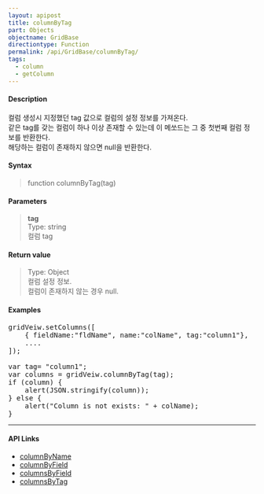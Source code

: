 ```yaml
---
layout: apipost
title: columnByTag
part: Objects
objectname: GridBase
directiontype: Function
permalink: /api/GridBase/columnByTag/
tags:
  - column
  - getColumn
---
```



#### Description

 컬럼 생성시 지정했던 tag 값으로 컬럼의 설정 정보를 가져온다.  
 같은 tag를 갖는 컬럼이 하나 이상 존재할 수 있는데 이 메쏘드는 그 중 첫번째 컬럼 정보를 반환한다.  
 해당하는 컬럼이 존재하지 않으면 null을 반환한다.  

#### Syntax

> function columnByTag(tag)  

#### Parameters

> **tag**  
> Type: string  
> 컬럼 tag  

#### Return value

> Type: Object  
> 컬럼 설정 정보.  
> 컬럼이 존재하지 않는 경우 null.  

#### Examples 

<pre class="prettyprint">
gridVeiw.setColumns([
	{ fieldName:"fldName", name:"colName", tag:"column1"},
	....
]);

var tag= "column1";
var columns = gridVeiw.columnByTag(tag);
if (column) {
    alert(JSON.stringify(column));
} else {
    alert("Column is not exists: " + colName);
}
</pre>

---

#### API Links

* [columnByName](/api/GridBase/columnByName)
* [columnByField](/api/GridBase/columnByField)
* [columnsByField](/api/GridBase/columnsByField)
* [columnsByTag](/api/GridBase/columnsByTag)

